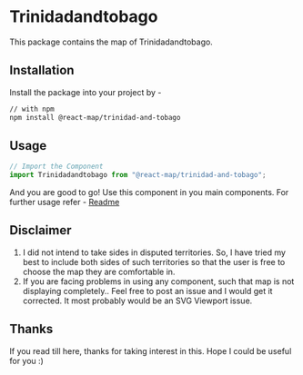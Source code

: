 # Trinidadandtobago
This package contains the map of Trinidadandtobago. 
## Installation
Install the package into your project by -
```bash
// with npm
npm install @react-map/trinidad-and-tobago
```
## Usage 
```jsx
// Import the Component
import Trinidadandtobago from "@react-map/trinidad-and-tobago";
```
And you are good to go! Use this component in you main components.
For further usage refer - [Readme](https://github.com/shubhexists/react-maps?tab=readme-ov-file#usage)
## Disclaimer 
1) I did not intend to take sides in disputed territories. So, I have tried my best to include both sides of such territories so that the user is free to choose the map they are comfortable in. 
2) If you are facing problems in using any component, such that map is not displaying completely.. Feel free to post an issue and I would get it corrected. It most probably would be an SVG Viewport issue.
## Thanks 
If you read till here, thanks for taking interest in this. Hope I could be useful for you :)
